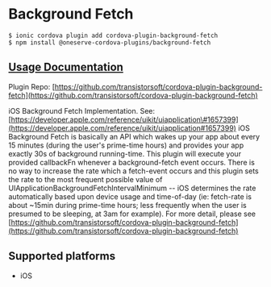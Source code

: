 # Background Fetch

```text
$ ionic cordova plugin add cordova-plugin-background-fetch
$ npm install @oneserve-cordova-plugins/background-fetch
```

## [Usage Documentation](https://oneserve.gitbook.io/oneserve-cordova-plugins/plugins/background-fetch/)

Plugin Repo: [https://github.com/transistorsoft/cordova-plugin-background-fetch](https://github.com/transistorsoft/cordova-plugin-background-fetch)

iOS Background Fetch Implementation. See: [https://developer.apple.com/reference/uikit/uiapplication\#1657399](https://developer.apple.com/reference/uikit/uiapplication#1657399) iOS Background Fetch is basically an API which wakes up your app about every 15 minutes \(during the user's prime-time hours\) and provides your app exactly 30s of background running-time. This plugin will execute your provided callbackFn whenever a background-fetch event occurs. There is no way to increase the rate which a fetch-event occurs and this plugin sets the rate to the most frequent possible value of UIApplicationBackgroundFetchIntervalMinimum -- iOS determines the rate automatically based upon device usage and time-of-day \(ie: fetch-rate is about ~15min during prime-time hours; less frequently when the user is presumed to be sleeping, at 3am for example\). For more detail, please see [https://github.com/transistorsoft/cordova-plugin-background-fetch](https://github.com/transistorsoft/cordova-plugin-background-fetch)

## Supported platforms

* iOS

